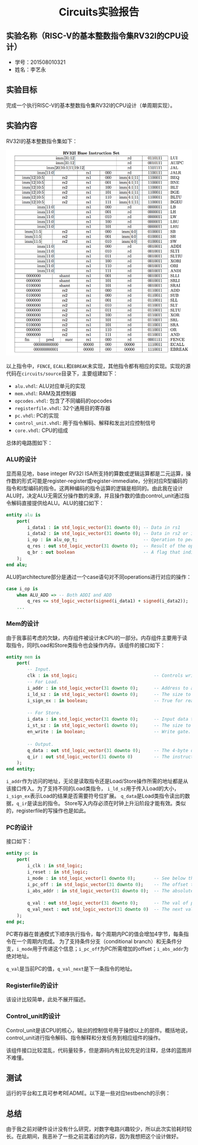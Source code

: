 # <center>Circuits实验报告</center>

## 实验名称（RISC-V的基本整数指令集RV32I的CPU设计）

- 学号：201508010321
- 姓名：李艺永

## 实验目标

完成一个执行RISC-V的基本整数指令集RV32I的CPU设计（单周期实现）。

## 实验内容

RV32I的基本整数指令集如下：

![RV32I-inst-ref](../devnotes/RV32I-instruction-ref.png)

以上指令中，`FENCE`, `ECALL`和`EBREAK`未实现，其他指令都有相应的实现。实现的源代码在`circuits/source`目录下，主要组建如下：

- `alu.vhdl`: ALU对应单元的实现
- `mem.vhdl`: RAM及其控制器
- `opcodes.vhdl`: 包含了不同编码的opcodes
- `registerfile.vhdl`: 32个通用目的寄存器
- `pc.vhdl`: PC的实现
- `control_unit.vhdl`: 用于指令解码、解释和发出对应控制信号
- `core.vhdl`: CPU的组成

总体的电路图如下：

### ALU的设计
显而易见地，base integer RV32I ISA所支持的算数或逻辑运算都是二元运算，操作数的形式可能是register-register或register-immediate，分别对应R型编码的指令和I型编码的指令。这两种编码的指令运算的逻辑是相同的。由此我在设计ALU时，决定ALU无需区分操作数的来源，并且操作数的值由control_unit通过指令解码直接提供给ALU。ALU的接口如下：

```vhdl
entity alu is
    port(
        i_data1 : in std_logic_vector(31 downto 0); -- Data in rs1
        i_data2 : in std_logic_vector(31 downto 0); -- Data in rs2 or immediate.
        i_op : in alu_op_t;                         -- Operation to perform.
        q_res : out std_logic_vector(31 downto 0);  -- Result of the operation.
        q_br : out boolean                          -- A flag that indicates whether the conditional branch will be taken. Used in ir_decoder.
    );
end alu;
```

ALU的architecture部分是通过一个case语句对不同operations进行对应的操作：

```vhdl
case i_op is
    when ALU_ADD => -- Both ADDI and ADD
        q_res <= std_logic_vector(signed(i_data1) + signed(i_data2));
    ...
```

### Mem的设计

由于我事前考虑的欠缺，内存组件被设计未CPU的一部分。内存组件主要用于读取指令，同时Load和Store类指令也会操作内存。该组件的接口如下：

```vhdl
entity mem is
    port(
        -- Input.
        clk : in std_logic;                             -- Controls write.
        -- For Load.
        i_addr : in std_logic_vector(31 downto 0);      -- Address to access.
        i_ld_sz : in std_logic_vector(1 downto 0);      -- The size to load: BYTE_SZ, HALFW_SZ, or WRD_SZ.
        i_sign_ex : in boolean;                         -- True for reading sign-extended value, false for reading unsigned.

        -- For Store.
        i_data : in std_logic_vector(31 downto 0);      -- Input data to store in [i_addr].
        i_st_sz : in std_logic_vector(1 downto 0);      -- The size to store. Same as [i_ld_sz].
        en_write : in boolean;                          -- Write gate.

        -- Output.
        q_data : out std_logic_vector(31 downto 0);     -- The 4-byte data output.
        q_ir : out std_logic_vector(31 downto 0)        -- The instruction to load.
    );
end entity;
```

`i_addr`作为访问的地址，无论是读取指令还是Load/Store操作所需的地址都是从该接口传入。为了支持不同的Load类指令，
`i_ld_sz`用于传入Load的大小，`i_sign_ex`表示Load的结果是否需要符号位扩展。
`q_data`是Load类指令读出的数据，`q_ir`是读出的指令。
Store写入内存必须在时钟上升沿阶段才能有效。类似的，registerfile的写操作也是如此。

### PC的设计

接口如下：
```vhdl
entity pc is
    port(
        i_clk : in std_logic;
        i_reset : in std_logic;
        i_mode : in std_logic_vector(1 downto 0);       -- See below the arch body.
        i_pc_off : in std_logic_vector(31 downto 0);    -- The offset to add.
        i_abs_addr : in std_logic_vector(31 downto 0);  -- The absolute address wired directly from ALU.

        q_val : out std_logic_vector(31 downto 0);      -- The val of pc register.
        q_val_next : out std_logic_vector(31 downto 0)  -- The next val of pc register in NORMAL mode. Used in branches.
    );
end pc;
```

PC寄存器在普通模式下顺序执行指令，每个周期内PC的值会增加4字节，每条指令在一个周期内完成。
为了支持条件分支（conditional branch）和无条件分支，`i_mode`用于传递这个信息；`i_pc_off`为PC所需增加的offset；`i_abs_addr`为绝对地址。

`q_val`是当前PC的值，`q_val_next`是下一条指令的地址。

### Registerfile的设计

该设计比较简单，此处不展开描述。

### Control_unit的设计

Control_unit是该CPU的核心，输出的控制信号用于操控以上的部件。概括地说，control_unit进行指令解码、指令解释和分发任务到相应组件的操作。

该组件接口比较混乱，代码量较多，但是源码内有比较充足的注释，总体的蓝图并不难懂。

## 测试

运行的平台和工具可参考README。以下是一些对应testbench的示例：

## 总结

由于我之前对硬件设计没有什么研究，对数字电路兴趣较少，所以此次实验耗时较长。在此期间，我恶补了一些之前混着过的内容，因为我想把这个设计做好。